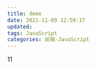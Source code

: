 ```yaml
---
title: demo
date: 2021-11-09 12:59:17
updated: 
tags: JavaScript
categories: 前端-JavaScript
---
```


11